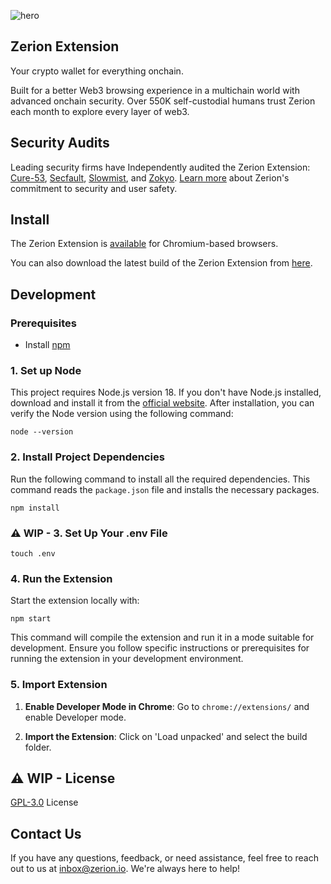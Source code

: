 ![hero](https://github.com/zeriontech/zerion-wallet-extension/assets/2427087/a5afefae-9e00-47a6-bf66-a332757b3b1c)

## Zerion Extension

Your crypto wallet for everything onchain.

Built for a better Web3 browsing experience in a multichain world with advanced onchain security.
Over 550K self-custodial humans trust Zerion each month to explore every layer of web3.

## Security Audits

Leading security firms have Independently audited the Zerion Extension: [Cure-53](https://cure53.de/), [Secfault](https://secfault-security.com/), [Slowmist](https://www.slowmist.com/), and [Zokyo](https://www.zokyo.io/). 
[Learn more](https://zerion.io/security) about Zerion's commitment to security and user safety.

## Install

The Zerion Extension is [available](https://chrome.google.com/webstore/detail/zerion-wallet-for-web3-nf/klghhnkeealcohjjanjjdaeeggmfmlpl) for Chromium-based browsers.

You can also download the latest build of the Zerion Extension from [here](https://github.com/zeriontech/zerion-wallet-extension/releases/latest).

## Development

### Prerequisites 
- Install [npm](https://www.npmjs.com/get-npm) 

### 1. Set up Node 
This project requires Node.js version 18. If you don't have Node.js installed, download and install it from the [official website](https://nodejs.org/). After installation, you can verify the Node version using the following command: 

```shell
node --version
```

### 2. Install Project Dependencies
Run the following command to install all the required dependencies. This command reads the `package.json` file and installs the necessary packages.
```shell
npm install
```

### ⚠️ WIP - 3. Set Up Your .env File 

```shell
touch .env
```

### 4. Run the Extension

Start the extension locally with:
```shell
npm start
```
This command will compile the extension and run it in a mode suitable for development. Ensure you follow specific instructions or prerequisites for running the extension in your development environment.

### 5. Import Extension

1. **Enable Developer Mode in Chrome**: Go to `chrome://extensions/` and enable Developer mode.
    
2. **Import the Extension**: Click on 'Load unpacked' and select the build folder.

## ⚠️ WIP - License

[GPL-3.0](LICENSE) License

## Contact Us

If you have any questions, feedback, or need assistance, feel free to reach out to us at inbox@zerion.io. 
We're always here to help!
